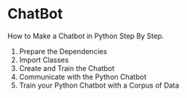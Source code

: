 # ChatBot

How to Make a Chatbot in Python Step By Step.

1. Prepare the Dependencies
2. Import Classes
3. Create and Train the Chatbot
4. Communicate with the Python Chatbot
5. Train your Python Chatbot with a Corpus of Data

